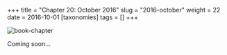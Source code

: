 +++
title = "Chapter 20: October 2016"
slug = "2016-october"
weight = 22
date = 2016-10-01
[taxonomies]
tags = []
+++

![book-chapter](/images/book/oeur/20.jpg)

Coming soon...
